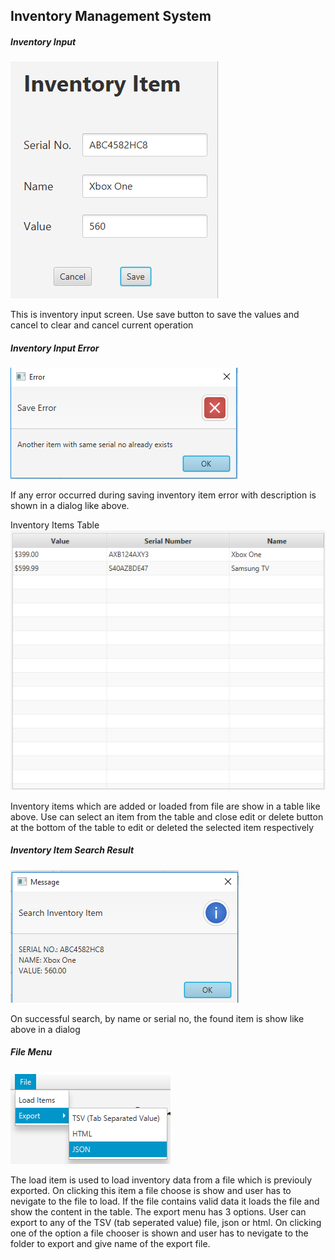 <h2>Inventory Management System</h2>
<h5>Inventory Input</h5>
<img src="./screenshots/inventory_input.png"/>
<p>This is inventory input screen. Use save button to save the values and cancel to clear and cancel current operation</p>
<h5>Inventory Input Error</h5>
<img src="./screenshots/inventory_input_error.png"/>
<p>If any error occurred during saving inventory item error with description is shown in a dialog like above.</p>
<ht>Inventory Items Table</ht>
<img src="./screenshots/inventory_items_table.png"/>
<p>Inventory items which are added or loaded from file are show in a table like above. Use can select an item from the 
table and close edit or delete button at the bottom of the table to edit or deleted the selected
item respectively</p>
<h5>Inventory Item Search Result</h5>
<img src="./screenshots/inventory_search_result.png"/>
<p>On successful search, by name or serial no, the found item is show like above in a dialog</p>
<h5>File Menu</h5>
<img src="./screenshots/file_menu.png"/>
<p>The load item is used to load inventory data from a file which is previouly exported. 
On clicking this item a file choose is show and user has to nevigate to the file to load. If the
file contains valid data it loads the file and show the content in the table. The export menu has
3 options. User can export to any of the TSV (tab seperated value) file, json or html. On clicking 
one of the option a file chooser is shown and user has to nevigate to the folder to export and give
name of the export file.
</p>